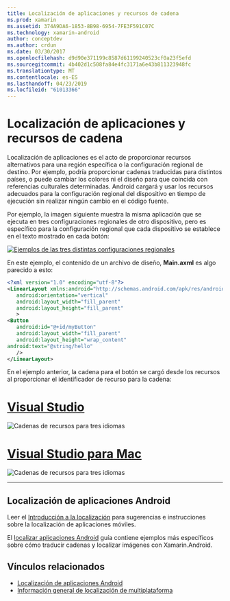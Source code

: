 ```yaml
---
title: Localización de aplicaciones y recursos de cadena
ms.prod: xamarin
ms.assetid: 374A9DA6-1853-8B98-6954-7FE3F591C07C
ms.technology: xamarin-android
author: conceptdev
ms.author: crdun
ms.date: 03/30/2017
ms.openlocfilehash: d9d90e371199c8587d61199240523cf0a23f5efd
ms.sourcegitcommit: 4b402d1c508fa84e4fc3171a6e43b811323948fc
ms.translationtype: MT
ms.contentlocale: es-ES
ms.lasthandoff: 04/23/2019
ms.locfileid: "61013366"
---
```

# <a name="application-localization-and-string-resources"></a>Localización de aplicaciones y recursos de cadena

Localización de aplicaciones es el acto de proporcionar recursos alternativos para una región específica o la configuración regional de destino. Por ejemplo, podría proporcionar cadenas traducidas para distintos países, o puede cambiar los colores ni el diseño para que coincida con referencias culturales determinadas. Android cargará y usar los recursos adecuados para la configuración regional del dispositivo en tiempo de ejecución sin realizar ningún cambio en el código fuente.

Por ejemplo, la imagen siguiente muestra la misma aplicación que se ejecuta en tres configuraciones regionales de otro dispositivo, pero es específico para la configuración regional que cada dispositivo se establece en el texto mostrado en cada botón:

[![Ejemplos de las tres distintas configuraciones regionales](application-localization-images/01-click-me-sml.png)](application-localization-images/01-click-me.png#lightbox)

En este ejemplo, el contenido de un archivo de diseño, **Main.axml** es algo parecido a esto:

```xml
<?xml version="1.0" encoding="utf-8"?>
<LinearLayout xmlns:android="http://schemas.android.com/apk/res/android"
   android:orientation="vertical"
   android:layout_width="fill_parent"
   android:layout_height="fill_parent"
   >
<Button  
   android:id="@+id/myButton"
   android:layout_width="fill_parent"
   android:layout_height="wrap_content"
android:text="@string/hello"
   />
</LinearLayout>
```

En el ejemplo anterior, la cadena para el botón se cargó desde los recursos al proporcionar el identificador de recurso para la cadena:

# <a name="visual-studiotabwindows"></a>[Visual Studio](#tab/windows)

![Cadenas de recursos para tres idiomas](application-localization-images/02-resource-strings-vs.png)
 
# <a name="visual-studio-for-mactabmacos"></a>[Visual Studio para Mac](#tab/macos)

![Cadenas de recursos para tres idiomas](application-localization-images/02-resource-strings-xs.png)
 
-----
 
## <a name="localizing-android-apps"></a>Localización de aplicaciones Android

Leer el [Introducción a la localización](~/cross-platform/app-fundamentals/localization.md) para sugerencias e instrucciones sobre la localización de aplicaciones móviles.

El [localizar aplicaciones Android](~/android/app-fundamentals/localization.md) guía contiene ejemplos más específicos sobre cómo traducir cadenas y localizar imágenes con Xamarin.Android.



## <a name="related-links"></a>Vínculos relacionados

- [Localización de aplicaciones Android](~/android/app-fundamentals/localization.md)
- [Información general de localización de multiplataforma](~/cross-platform/app-fundamentals/localization.md)
